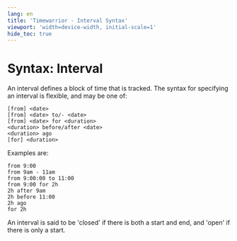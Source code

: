 ```yaml
---
lang: en
title: 'Timewarrior - Interval Syntax'
viewport: 'width=device-width, initial-scale=1'
hide_toc: true
---
```


# Syntax: Interval

An interval defines a block of time that is tracked.
The syntax for
specifying an interval is flexible, and may be one of:

```
[from] <date>
[from] <date> to/- <date>
[from] <date> for <duration>
<duration> before/after <date>
<duration> ago
[for] <duration>
```

Examples are:

```
from 9:00
from 9am - 11am
from 9:00:00 to 11:00
from 9:00 for 2h
2h after 9am
2h before 11:00
2h ago
for 2h
```

An interval is said to be \'closed\' if there is both a start and end,
and \'open\' if there is only a start.
